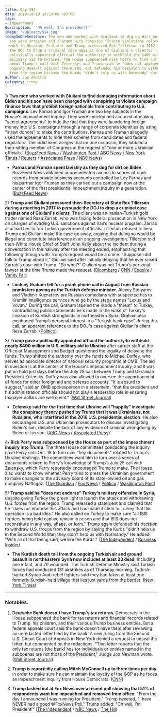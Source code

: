 ```yaml
---
title: Day 994
date: 2019-10-10 14:50:00 -07:00
tags:
- impeachment
description: '"Oh well, I’m president!"'
image: "/uploads/994.jpg"
todayInOneSentence: Two men who worked with Giuliani to dig up dirt on Biden and his
  son were arrested and charged with campaign finance violations related to their
  work in Ukraine; Giuliani and Trump pressured Rex Tillerson in 2017 to help convince
  the DOJ to drop a criminal case against one of Giuliani's clients; Trump gave a
  politically appointed official the authority to withhold the $400 million in U.S.
  military aid to Ukraine; the House subpoenaed Rick Perry to find out what he knew
  about Trump's call with Zelensky; and Trump said he "does not approve" of Turkey's
  ongoing assault against the Kurds, but defended his decision to withdraw U.S. troops
  from the region because the Kurds "didn't help us with Normandy" during WWII.
author: Joe Amditis
category: trump
---
```


1/ **Two men who worked with Giuliani to find damaging information about Biden and his son have been charged with conspiring to violate campaign finance laws that prohibit foreign nationals from contributing to U.S. campaigns**. Lev Parnas and Igor Fruman are two key subjects in the House's impeachment inquiry. They were indicted and accused of making "secret agreements" to hide the fact that they were laundering foreign money into U.S. campaigns through a range of corporate identities by using "straw donors" to make the contributions. Parnas and Fruman allegedly used the agreements to hide their scheme from candidates and federal regulators. The indictment alleges that on one occasion, they lobbied a then-sitting member of Congress at the request of "one or more Ukrainian officials." ([BuzzFeed News](https://www.buzzfeednews.com/article/zoetillman/lev-parnas-igor-fruman-arrested-giuliani-ukraine) / [Washington Post](https://www.washingtonpost.com/politics/two-business-associates-of-trumps-personal-lawyer-giuliani-have-been-arrested-and-are-in-custody/2019/10/10/9f9c101a-eb63-11e9-9306-47cb0324fd44_story.html) / [ABC News](https://abcnews.go.com/Politics/men-ties-giuliani-arrested-campaign-finance-charges-florida/story?id=66181930) / [New York Times](https://www.nytimes.com/2019/10/10/us/politics/lev-parnas-igor-fruman-arrested-giuliani.html) / [Reuters](https://www.reuters.com/article/us-usa-trump-whistleblower-idUSKBN1WP0GM) / [Associated Press](https://apnews.com/c9125e9ccd894965bbf2860100366779) / [NBC News](https://www.nbcnews.com/politics/donald-trump/florida-businessmen-who-helped-giuliani-ukraine-arrested-campaign-finance-charges-n1064606))

* **Parnas and Fruman spent lavishly as they dug for dirt on Biden**. BuzzFeed News obtained unprecedented access to scores of bank records from private business accounts controlled by Lev Parnas and his partner Igor Fruman as they carried out a campaign now at the center of the first presidential impeachment inquiry in a generation. ([BuzzFeed News](https://www.buzzfeednews.com/article/mikesallah/ukraine-spending-trump-parnas-fruman))

2/ **Trump and Giuliani pressured then-Secretary of State Rex Tillerson during a meeting in 2017 to persuade the DOJ to drop a criminal case against one of Giuliani's clients**. The client was an Iranian-Turkish gold trader named Reza Zarrab, who was facing federal prosecution in New York on charges of evading U.S. sanctions against Iran’s nuclear program. Zarrab also had ties to top Turkish government officials. Tillerson refused to help Trump and Giuliani make the case go away, arguing that doing so would be illegal and constitute interference in an ongoing investigation. Tillerson told then-White House Chief of Staff John Kelly about the incident during a conversation in the hallway after the meeting ended, emphasizing that following through with Trump's request would be a crime. "Suppose I did talk to Trump about it," Giuliani said after initially denying that he ever raised Zarrab's case with Trump. "So what?" Giuliani was not Trump's personal lawyer at the time Trump made the request. ([Bloomberg](https://www.bloomberg.com/news/articles/2019-10-09/trump-urged-top-aide-to-help-giuliani-client-facing-doj-charges) / [CNN](https://www.cnn.com/2019/10/10/politics/rudy-giuliani-donald-trump-rex-tillerson-oval-office/index.html) / [Esquire](https://www.esquire.com/news-politics/politics/a29428065/president-trump-pressure-rex-tillerson-giuliani-client/) / [Vanity Fair](https://www.vanityfair.com/news/2019/10/trump-reza-zarrab-giuliani-turkey-erdogan))

* **Lindsey Graham fell for a prank phone call in August from Russian pranksters posing as the Turkish defense minister**. Alexey Stolyarov and Vladimir Kuznetsov are Russian comedians with suspected ties to Kremlin intelligence services who go by the stage names "Lexus and Vovan." During the call, Graham labeled the Kurds a "threat" to Turkey, contradicting public statements he's made in the wake of Turkey's invasion of Kurdish strongholds in northeastern Syria. Graham also mentioned Trump’s personal interest in a "Turkish bank case" during the call, an apparent reference to the DOJ's case against Giuliani's client Reza Zarrab. ([Politico](https://www.politico.com/news/2019/10/10/lindsey-graham-trump-hoax-call-043991))

3/ **Trump gave a politically appointed official the authority to withhold nearly $400 million in U.S. military aid to Ukraine** after career staff at the Office of Management and Budget questioned the legality of delaying the funds. Trump shifted the authority over the funds to Michael Duffey, who serves as associate director of national security programs at OMB. The aid in question is at the center of the House's impeachment inquiry, and it was put on hold just days before the July 25 call between Trump and Ukrainian President Zelensky. Duffey was also allowed to oversee the apportionment of funds for other foreign aid and defense accounts. "It is absurd to suggest," said an OMB spokesperson in a statement, "that the president and his administration officials should not play a leadership role in ensuring taxpayer dollars are well spent." ([Wall Street Journal](https://www.wsj.com/articles/white-house-shifted-authority-over-ukraine-aid-amid-legal-concerns-11570717571?mod=e2tw))

* **Zelensky said for the first time that Ukraine will "happily" investigate the conspiracy theory pushed by Trump that it was Ukrainians, not Russians, who interfered in the 2016 U.S. presidential election**. He also encouraged U.S. and Ukrainian prosecutors to discuss investigating Biden's son, despite the lack of any evidence of criminal wrongdoing by Biden or his son. ([ABC News](https://abcnews.go.com/International/wireStory/ukraine-president-blackmail-conversation-trump-66176967) / [Associated Press](https://apnews.com/178e54629d24461aa180f4bdd8ea337b))

4/ **Rick Perry was subpoenaed by the House as part of the impeachment inquiry into Trump**. The three House committees conducting the inquiry gave Perry until Oct. 18 to turn over "key documents" related to Trump’s Ukraine dealings. The committees want him to turn over a series of documents related to Perry's knowledge of Trump’s July 25 call with Zelensky, which Perry reportedly encouraged Trump to make. The House also wants to know whether Perry tried to press the Ukrainian government to make changes to the advisory board of its state-owned oil and gas company Naftogaz. ([The Guardian](https://www.theguardian.com/us-news/live/2019/oct/10/donald-trump-news-impeachment-inquiry-live-nancy-pelosi-updates) / [Fox News](https://www.foxnews.com/politics/democrats-subpoena-rick-perry-ukraine-impeachment-inquiry) / [Politico](https://www.politico.com/news/2019/10/10/democrats-subpoena-rick-perry-for-documents-in-impeachment-inquiry-000280) / [Washington Post](https://www.washingtonpost.com/politics/trump-impeachment-inquiry-live-updates/2019/10/10/e46ddd94-eace-11e9-9c6d-436a0df4f31d_story.html))

5/ **Trump said he "does not endorse" Turkey's military offensive in Syria**, despite giving Turkey the green light to launch the attack and withdrawing U.S. forces from the region. Trump released a statement and claimed that he "does not endorse this attack and has made it clear to Turkey that this operation is a bad idea." He also called on Turkey to make sure "all ISIS fighters being held captive remain in prison and that ISIS does not reconstitute in any way, shape, or form." Trump again defended his decision to withdraw U.S. troops from the region by saying the Kurds "didn't help us in the Second World War; they didn't help us with Normandy." He added: "With all of that being said, we like the Kurds." ([The Independent](https://www.independent.co.uk/news/world/americas/trump-syria-turkey-isis-kurdish-forces-war-latest-a9149571.html) / [Business Insider](https://www.businessinsider.com/trump-abandoning-kurds-syria-didnt-help-during-wwii-allies-2019-10))

* **The Kurdish death toll from the ongoing Turkish air and ground assault in northeastern Syria now includes at least 23 dead**, including one infant, and 70 wounded. The Turkish Defense Ministry said Turkish forces had conducted 181 airstrikes as of Thursday morning. Turkish-backed Syrian Arab rebel fighters said they had taken at least one formerly Kurdish-held village that lies just yards from the border. ([New York Times](https://www.nytimes.com/2019/10/10/world/middleeast/syria-turkey-offensive.html))

---

### Notables.

1. **Deutsche Bank doesn't have Trump's tax returns**. Democrats in the House subpoenaed the bank for tax returns and financial records related to Trump, his children, and their various Trump business entities. But a federal appeals court said the bank doesn't have them after reviewing an unredacted letter filed by the bank. A new ruling from the Second U.S. Circuit Court of Appeals in New York denied a request to unseal the letter, but commented on the redactions. "That letter reports that the only tax returns \[the bank\] has for individuals or entities named in the subpoenas are not those of the President," Judge Jon Newman wrote. ([Wall Street Journal](https://www.wsj.com/articles/deutsche-bank-doesnt-have-trumps-tax-returns-appeals-court-says-11570738443?mod=e2tw))

2. **Trump is reportedly calling Mitch McConnell up to three times per day** in order to make sure he can maintain the loyalty of the GOP as he faces an impeachment inquiry from House Democrats. ([CNN](https://www.cnn.com/videos/politics/2019/10/09/donald-trump-impeachment-inquiry-mitch-mcconnell-ac-vpx.cnn))

3. **Trump lashed out at Fox News over a recent poll showing that 51% of respondents want him impeached and removed from office**. "From the day I announced I was running for President," Trump tweeted, "I have NEVER had a good @FoxNews Poll." Trump added: "Oh well, I’m President!" ([The Independent](https://www.independent.co.uk/news/world/americas/us-politics/trump-impeachment-latest-fox-news-poll-twitter-ukraine-call-democrats-biden-a9150616.html) / [NBC News](https://www.cnbc.com/2019/10/10/trump-attacks-fox-news-over-impeachment-poll.html) / [The Hill](https://thehill.com/homenews/administration/465155-trump-says-fox-news-doesnt-deliver-for-us-anymore-after-poll-shows))